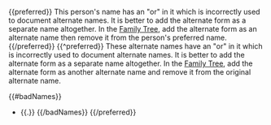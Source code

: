 {{preferred}}
This person's name has an "or" in it which is incorrectly used to document alternate names.
It is better to add the alternate form as a separate name altogether.
In the [Family Tree](https://familysearch.org/tree/#view=ancestor&person={{pid}}), add the alternate form as an
alternate name then remove it from the person's preferred name.
{{/preferred}}
{{^preferred}}
These alternate names have an "or" in it which is incorrectly used to document alternate names.
It is better to add the alternate form as a separate name altogether.
In the [Family Tree](https://familysearch.org/tree/#view=ancestor&person={{pid}}), add the alternate form as
another alternate name and remove it from the original alternate name.

{{#badNames}}
* {{.}}
{{/badNames}}
{{/preferred}}